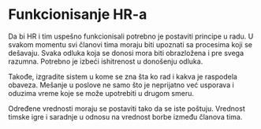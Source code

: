 # Funkcionisanje HR-a

Da bi HR i tim uspešno funkcionisali potrebno je postaviti principe u radu. U svakom momentu svi članovi tima moraju biti upoznati sa procesima koji se dešavaju. Svaka odluka koja se donosi mora biti obrazložena i pre svega razumna. Potrebno je izbeći ishitrenost u donošenju odluka. 

Takođe, izgradite sistem u kome se zna šta ko rad i kakva je raspodela obaveza. Mešanje u poslove ne samo što je neprijatno već usporava i oduzima vreme koje se može upotrebiti u drugom smeru. 

Određene vrednosti moraju se postaviti tako da se iste poštuju. Vrednost timske igre i saradnje u odnosu na vrednost borbe između članova tima. 

